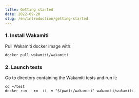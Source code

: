 ```yaml
---
title: Getting started
date: 2022-09-20
slug: /en/introduction/getting-started
---
```




### 1. Install Wakamiti

Pull Wakamiti docker image with:
```shell
docker pull wakamiti/wakamiti
```

[//]: # (See other [installation options]&#40;setup/installation&#41;)

### 2. Launch tests

Go to directory containing the Wakamiti tests and run it:
```shell
cd ~/test
docker run --rm -it -v "$(pwd):/wakamiti" wakamiti/wakamiti
```

[//]: # (See [usage instructions]&#40;setup/usage&#41; to learn about all commands and options.)

